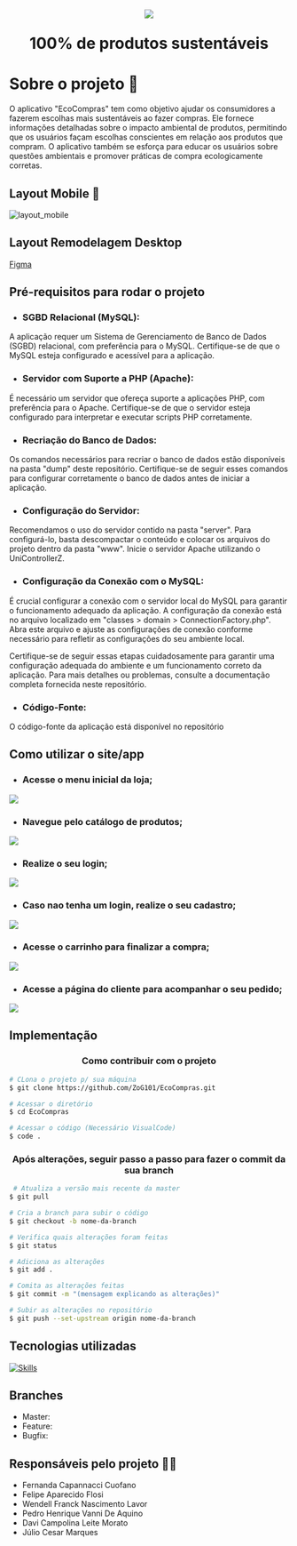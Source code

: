 <h1 align="center">
<img src="./imagens-pti/logo.png">
<p>100% de produtos sustentáveis</p>
</h1>

# Sobre o projeto 🔎

O aplicativo "EcoCompras" tem como objetivo ajudar os consumidores a fazerem escolhas mais sustentáveis ao fazer compras. Ele fornece informações detalhadas sobre o impacto ambiental de produtos, permitindo que os usuários façam escolhas conscientes em relação aos produtos que compram. O aplicativo também se esforça para educar os usuários sobre questões ambientais e promover práticas de compra ecologicamente corretas.

## Layout Mobile 📱
![layout_mobile](./imagens_md/layout_mobile.png)

## Layout Remodelagem Desktop 
[Figma](https://www.figma.com/file/j4h9INukqhoj0DfG7nSrHd/PTI---Remodelagem?type=design&mode=design)


## Pré-requisitos para rodar o projeto 


* <h3>SGBD Relacional (MySQL):</h3>
A aplicação requer um Sistema de Gerenciamento de Banco de Dados (SGBD) relacional, com preferência para o MySQL. Certifique-se de que o MySQL esteja configurado e acessível para a aplicação.
* <h3>Servidor com Suporte a PHP (Apache):</h3>
É necessário um servidor que ofereça suporte a aplicações PHP, com preferência para o Apache. Certifique-se de que o servidor esteja configurado para interpretar e executar scripts PHP corretamente.
* <h3>Recriação do Banco de Dados:</h3>
Os comandos necessários para recriar o banco de dados estão disponíveis na pasta "dump" deste repositório. Certifique-se de seguir esses comandos para configurar corretamente o banco de dados antes de iniciar a aplicação.
* <h3>Configuração do Servidor:</h3>
Recomendamos o uso do servidor contido na pasta "server". Para configurá-lo, basta descompactar o conteúdo e colocar os arquivos do projeto dentro da pasta "www". Inicie o servidor Apache utilizando o UniControllerZ.
* <h3>Configuração da Conexão com o MySQL:</h3>
É crucial configurar a conexão com o servidor local do MySQL para garantir o funcionamento adequado da aplicação. A configuração da conexão está no arquivo localizado em "classes > domain > ConnectionFactory.php". Abra este arquivo e ajuste as configurações de conexão conforme necessário para refletir as configurações do seu ambiente local.

Certifique-se de seguir essas etapas cuidadosamente para garantir uma configuração adequada do ambiente e um funcionamento correto da aplicação. Para mais detalhes ou problemas, consulte a documentação completa fornecida neste repositório.
* <h3>Código-Fonte:</h3>
O código-fonte da aplicação está disponível no repositório


## Como utilizar o site/app

* <h3> Acesse o menu inicial da loja; 
<img src="./imagens_md/menu.jpeg">

* <h3> Navegue pelo catálogo de produtos;
<img src="./imagens_md/produtos.jpeg">

* <h3> Realize o seu login; 
<img src="./imagens_md/login.jpeg">

* <h3> Caso nao tenha um login, realize o seu cadastro;

<img src="./imagens_md/cadastro.jpeg">

* <h3> Acesse o carrinho para finalizar a compra;
<img src="./imagens_md/carrinho_produtos.jpeg">

* <h3> Acesse a página do cliente para acompanhar o seu pedido;
<img src="./imagens_md/pagina_cliente.jpeg">



## Implementação
 
<h3 align="center">
 <p>Como contribuir com o projeto</p>
 </h3>

```bash
# CLona o projeto p/ sua máquina
$ git clone https://github.com/ZoG101/EcoCompras.git
 ````

 ```bash
 # Acessar o diretório
 $ cd EcoCompras
 ````

 ```bash
 # Acessar o código (Necessário VisualCode)
 $ code .
 ````
 <h3 align="center">
 <p>Após alterações, seguir passo a passo para fazer o commit da sua branch</p>
 </h3>

```bash
 # Atualiza a versão mais recente da master
$ git pull
 ````

 ```bash
 # Cria a branch para subir o código
 $ git checkout -b nome-da-branch
 ````

 ```bash
 # Verifica quais alterações foram feitas
 $ git status
 ````

 ```bash
 # Adiciona as alterações
 $ git add .
 ````

 ```bash
 # Comita as alterações feitas
 $ git commit -m "(mensagem explicando as alterações)"
 ````

 ```bash
 # Subir as alterações no repositório
 $ git push --set-upstream origin nome-da-branch
 ````

## Tecnologias utilizadas

[![Skills](https://skillicons.dev/icons?i=linux,js,html,css,php,mysql,&theme=light)](https://skillicons.dev)

## Branches

* Master:
* Feature:
* Bugfix:

## Responsáveis pelo projeto 👨‍🎓

* Fernanda Capannacci Cuofano
* Felipe Aparecido Flosi
* Wendell Franck Nascimento Lavor
* Pedro Henrique Vanni De Aquino
* Davi Campolina Leite Morato
* Júlio Cesar Marques
